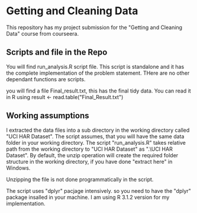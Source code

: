 # Getting and Cleaning Data
This repository has my project submission for the "Getting and Cleaning Data" course from courseera.

## Scripts and file in the Repo
You will find run_analysis.R script file. This script is standalone and it has the complete implementation of the problem statement. THere are no other dependant functions are scripts.

you will find a file Final_result.txt, this has the final tidy data. You can read it in R using 
result <- read.table("Final_Result.txt")

## Working assumptions
I extracted the data files into a sub directory in the working directory called "UCI HAR Dataset". The script assumes, that you will have the same data folder in your working directory. The script "run_analysis.R" takes relative path from the working directory to "UCI HAR Dataset" as ".\UCI HAR Dataset\". By default, the unzip operation will create the required folder structure in the working directory, if you have done "extract here" in Windows.

Unzipping the file is not done programmatically in the script.

The script uses "dplyr" pacjage intensively. so you need to have the "dplyr" package insalled in your machine. I am using R 3.1.2 version for my implementation.

